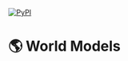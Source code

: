 [![PyPI](https://img.shields.io/pypi/v/worldmodels.svg)](https://pypi.python.org/pypi/worldmodels/#history)

# 🌎 World Models
